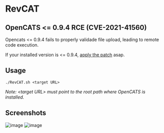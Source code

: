 # RevCAT
## OpenCATS &lt;= 0.9.4 RCE  (CVE-2021-41560)

Opencats &lt;= 0.9.4 fails to properly validade file upload, leading to remote code execution.

If your installed version is &lt;= 0.9.4, [apply the patch](https://github.com/opencats/OpenCATS/commit/b1af3bde1f68bec1c703ad66a3e390f15ed8ebe1) asap.

## Usage

```
./RevCAT.sh <target URL>
```

_Note: &lt;target URL> must point to the root path where OpenCATS is installed._

## Screenshots
  
![image](https://user-images.githubusercontent.com/3837916/141119980-85a55fca-7be8-437b-ab7d-8aa8ce4db567.png)
![image](https://user-images.githubusercontent.com/3837916/141120000-9ec84284-f295-4d21-8a63-2555b495d879.png)
